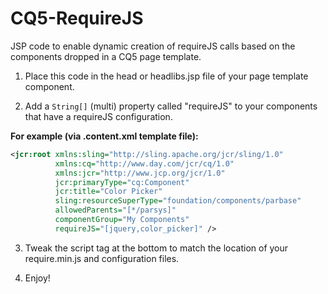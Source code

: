 CQ5-RequireJS
=============

JSP code to enable dynamic creation of requireJS calls based on the components dropped in a CQ5 page template.

1. Place this code in the head or headlibs.jsp file of your page template component.

2. Add a `String[]` (multi) property called "requireJS" to your components that have a requireJS configuration.

  **For example (via .content.xml template file):**
  ```xml
  <jcr:root xmlns:sling="http://sling.apache.org/jcr/sling/1.0"
            xmlns:cq="http://www.day.com/jcr/cq/1.0"    
            xmlns:jcr="http://www.jcp.org/jcr/1.0"
            jcr:primaryType="cq:Component"
            jcr:title="Color Picker"
            sling:resourceSuperType="foundation/components/parbase"
            allowedParents="[*/parsys]"
            componentGroup="My Components"
            requireJS="[jquery,color_picker]" />
   ```

3. Tweak the script tag at the bottom to match the location of your require.min.js and configuration files.

4. Enjoy!

